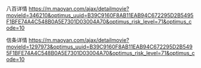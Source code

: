 八百详情
https://m.maoyan.com/ajax/detailmovie?movieId=346210&optimus_uuid=B39C9160F8AB11EAB94C672295D2B5495F1BFE74A4C548B0A5E7301D03004A70&optimus_risk_level=71&optimus_code=10


信条详情
https://m.maoyan.com/ajax/detailmovie?movieId=1297973&optimus_uuid=B39C9160F8AB11EAB94C672295D2B5495F1BFE74A4C548B0A5E7301D03004A70&optimus_risk_level=71&optimus_code=10